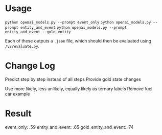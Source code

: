 # Usage
`python openai_models.py --prompt event_only`
`python openai_models.py --prompt entity_and_event`
`python openai_models.py --prompt entity_and_event --gold_entity`

Each of these outputs a `.json` file, which should then be evaluated using `/v2/evaluate.py`.

# Change Log
Predict step by step instead of all steps
Provide gold state changes

Use more likely, less unlikely, equally likely as ternary labels
Remove fuel car example

# Result
event_only: .59
entity_and_event: .65
gold_entity_and_event: .74